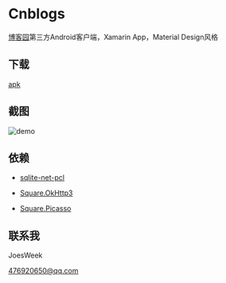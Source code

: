 # Cnblogs

[博客园](http://www.cnblogs.com/)第三方Android客户端，Xamarin App，Material Design风格

## 下载 ##

[apk](com.android.cnblogs.apk)

## 截图 ##

![demo](screenshots/demo.gif)

## 依赖 ##

- [sqlite-net-pcl](https://github.com/praeclarum/sqlite-net)

- [Square.OkHttp3](https://github.com/mattleibow/square-bindings)

- [Square.Picasso](https://github.com/mattleibow/square-bindings)

## 联系我 ##

JoesWeek

[476920650@qq.com](mailto:476920650@qq.com)
